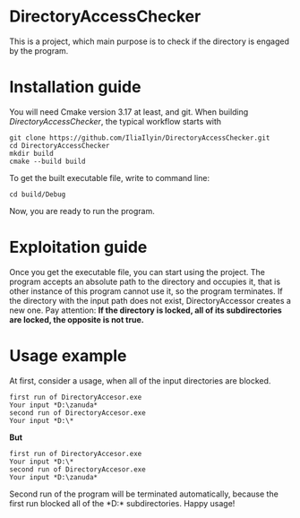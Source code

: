 # DirectoryAccessChecker
This is a project, which main purpose is to check if the directory is engaged by the program.

# Installation guide
You will need Cmake version 3.17 at least, and git.
When building *DirectoryAccessChecker*, the typical workflow starts with
```
git clone https://github.com/IliaIlyin/DirectoryAccessChecker.git
cd DirectoryAccessChecker
mkdir build
cmake --build build
```
To get the built executable file, write to command line:
```
cd build/Debug
```
Now, you are ready to run the program.

# Exploitation guide
Once you get the executable file, you can start using the project. The program accepts an absolute path to the directory and occupies it,
that is other instance of this program cannot use it, so the program terminates. If the directory with the input path does not exist,
DirectoryAccessor creates a new one. Pay attention:
**If the directory is locked, all of its subdirectories are locked, the opposite is not true.**

# Usage example
At first, consider a usage, when all of the input directories are blocked.
```
first run of DirectoryAccesor.exe
Your input *D:\zanuda*
second run of DirectoryAccesor.exe
Your input *D:\*
```
**But** 
```
first run of DirectoryAccesor.exe
Your input *D:\*
second run of DirectoryAccesor.exe
Your input *D:\zanuda*
```
Second run of the program will be terminated automatically, because the first run blocked all of the *D:\* subdirectories.
Happy usage!
